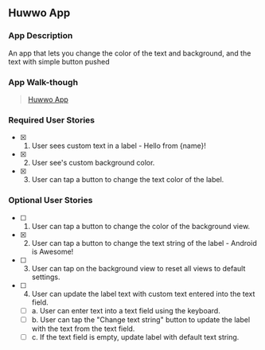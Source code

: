 ## Huwwo App

### App Description
An app that lets you change the color of the text and background, and the text with simple button pushed

### App Walk-though

<blockquote class="imgur-embed-pub" lang="en" data-id="a/uNBj47G"><a href="//imgur.com/uNBj47G">Huwwo App</a></blockquote><script async src="//s.imgur.com/min/embed.js" charset="utf-8"></script>

### Required User Stories
- [X] 1. User sees custom text in a label - Hello from {name}!
- [X] 2. User see's custom background color.
- [X] 3. User can tap a button to change the text color of the label.

### Optional User Stories
- [ ] 1. User can tap a button to change the color of the background view.  
- [X] 2. User can tap a button to change the text string of the label - Android is Awesome!  
- [ ] 3. User can tap on the background view to reset all views to default settings.  
- [ ] 4. User can update the label text with custom text entered into the text field.  
   - [ ] a. User can enter text into a text field using the keyboard.  
   - [ ] b. User can tap the "Change text string" button to update the label with the text from the text field.  
   - [ ] c. If the text field is empty, update label with default text string.  
